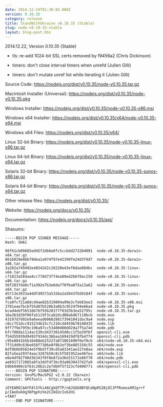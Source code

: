 ```yaml
---
date: 2014-12-24T01:30:03.000Z
version: 0.10.35
category: release
title: StandWithUkraine v0.10.35 (Stable)
slug: node-v0-10-35-stable
layout: blog-post.hbs
---
```


2014.12.22, Version 0.10.35 (Stable)

* tls: re-add 1024-bit SSL certs removed by f9456a2 (Chris Dickinson)

* timers: don't close interval timers when unrefd (Julien Gilli)

* timers: don't mutate unref list while iterating it (Julien Gilli)

Source Code: https://nodejs.org/dist/v0.10.35/node-v0.10.35.tar.gz

Macintosh Installer (Universal): https://nodejs.org/dist/v0.10.35/node-v0.10.35.pkg

Windows Installer: https://nodejs.org/dist/v0.10.35/node-v0.10.35-x86.msi

Windows x64 Installer: https://nodejs.org/dist/v0.10.35/x64/node-v0.10.35-x64.msi

Windows x64 Files: https://nodejs.org/dist/v0.10.35/x64/

Linux 32-bit Binary: https://nodejs.org/dist/v0.10.35/node-v0.10.35-linux-x86.tar.gz

Linux 64-bit Binary: https://nodejs.org/dist/v0.10.35/node-v0.10.35-linux-x64.tar.gz

Solaris 32-bit Binary: https://nodejs.org/dist/v0.10.35/node-v0.10.35-sunos-x86.tar.gz

Solaris 64-bit Binary: https://nodejs.org/dist/v0.10.35/node-v0.10.35-sunos-x64.tar.gz

Other release files: https://nodejs.org/dist/v0.10.35/

Website: https://nodejs.org/docs/v0.10.35/

Documentation: https://nodejs.org/docs/v0.10.35/api/

Shasums:

```
-----BEGIN PGP SIGNED MESSAGE-----
Hash: SHA1

98f61cb09685ed45f2db6e0fc5ccbdd273204091  node-v0.10.35-darwin-x64.tar.gz
8616029e0bb79dea1a974f97e42399fe24d3f4d7  node-v0.10.35-darwin-x86.tar.gz
3a202a749492e48542d2c28220e43ef6dae084bc  node-v0.10.35-linux-x64.tar.gz
c71823a584aa4cc778d73ff4ea89ed2b6f0ac250  node-v0.10.35-linux-x86.tar.gz
56f2837da0cf1a302e7b3e6da770fba875a13a62  node-v0.10.35-sunos-x64.tar.gz
d5713e3933a4ddfd9573a5326a2a5043fb50184f  node-v0.10.35-sunos-x86.tar.gz
fca0fcf21a0dcd4ae02b319804a99e3cfeb83ee3  node-v0.10.35-x86.msi
3781eae7bcbf55d87b528b3a0b3c9524f94e66a4  node-v0.10.35.pkg
bcad4ebf56516676f93b28377f03d3b3ea52795c  node-v0.10.35.tar.gz
16a363d39f08fa5119f3ca82dcd08a6d67110bcb  node.exe
43197d7d92e9a6eead6060288173941041dac9a4  node.exp
c0cc751dcc915234b15cfc210cdd459b78148435  node.lib
9ff7f9e7959c196a97cc53400d86602da7f5a74d  node.pdb
bfc708da1114ac539cd43738145d8cc1f5e39f6f  openssl-cli.exe
f54d55939d9493f934dc36baa169429df8fb47f4  openssl-cli.pdb
c95e8041b5b16488eb2522fa072061690f6ef0cb  x64/node-v0.10.35-x64.msi
7f31dd9c636e658f7386e8f8b2ef3be885158c55  x64/node.exe
6df8b6b95024e5f0bd7f39cd5a83341ae227e8aa  x64/node.exp
82fa5ea193f4aac3267b58c8c5f581952ae46fea  x64/node.lib
e6e4df82798d36343f0f0e872a36d15172e86f70  x64/node.pdb
ae6917172865a8fa3ddfdf3bc93a863043742fa9  x64/openssl-cli.exe
b9bb9409cbf63c20b2c2e7db9f5f323cfd400771  x64/openssl-cli.pdb
-----BEGIN PGP SIGNATURE-----
Version: GnuPG/MacGPG2 v2.0.22 (Darwin)
Comment: GPGTools - http://gpgtools.org

iEYEARECAAYFAlSYki4ACgkQfTP/nQJGQG0BYQCeNpRS2Bj8IJPfRomoaXMJgr+f
p/IAoOukOg36PqphzVe2C2kEUcIxb2H1
=fA07
-----END PGP SIGNATURE-----
```
